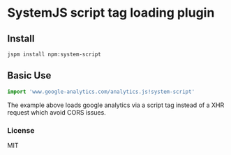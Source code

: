 SystemJS script tag loading plugin
===

Install
---

```
jspm install npm:system-script
```

Basic Use
---

```javascript
import 'www.google-analytics.com/analytics.js!system-script'
```

The example above loads google analytics via a script tag instead of a XHR request which avoid CORS issues.

### License

MIT
